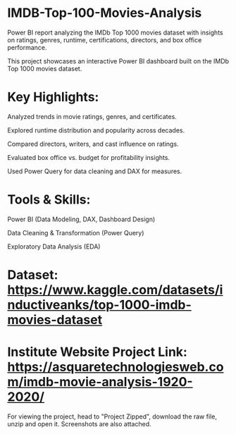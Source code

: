 # IMDB-Top-100-Movies-Analysis
Power BI report analyzing the IMDb Top 1000 movies dataset with insights on ratings, genres, runtime, certifications, directors, and box office performance.

This project showcases an interactive Power BI dashboard built on the IMDb Top 1000 movies dataset.

# Key Highlights:

  Analyzed trends in movie ratings, genres, and certificates.
  
  Explored runtime distribution and popularity across decades.
  
  Compared directors, writers, and cast influence on ratings.
  
  Evaluated box office vs. budget for profitability insights.
  
  Used Power Query for data cleaning and DAX for measures.

# Tools & Skills:

  Power BI (Data Modeling, DAX, Dashboard Design)
  
  Data Cleaning & Transformation (Power Query)
  
  Exploratory Data Analysis (EDA)


# Dataset: https://www.kaggle.com/datasets/inductiveanks/top-1000-imdb-movies-dataset

# Institute Website Project Link: https://asquaretechnologiesweb.com/imdb-movie-analysis-1920-2020/

For viewing the project, head to "Project Zipped", download the raw file, unzip and open it. Screenshots are also attached.
